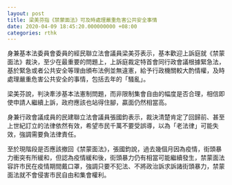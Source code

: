 ```yaml
---
layout: post
title: 梁美芬指《禁蒙面法》可及時處理嚴重危害公共安全事情
date: 2020-04-09 18:45:20.000000000 +08:00
categories: rthk
---
```


身兼基本法委員會委員的經民聯立法會議員梁美芬表示，基本歡迎上訴庭就《禁蒙面法》裁決，至少在最重要的問題上，上訴庭裁定特首會同行政會議根據緊急法，基於緊急或者公共安全等理由頒布法例並無違憲，給予行政機關較大酌情權，及時處理嚴重危害公共安全的事情，包括去年的「騷亂」。

梁美芬說，判決牽涉基本法憲制問題，而非限制集會自由的幅度是否合理，相信即使申請人繼續上訴，政府應該也站得住腳，贏面仍然相當高。

身兼行政會議成員的民建聯立法會議員張國鈞表示，裁決清楚肯定了回歸前、甚至上世紀訂立的法律依然有效，希望市民千萬不要受誤導，以為「老法律」可能失效，強調需要負法律責任。

至於現階段是否應該撤回《禁蒙面法》，張國鈞說，過去幾個月因為疫情，街頭暴力衝突有所緩和，但認為疫情緩和後，街頭暴力仍有相當可能繼續發生，禁蒙面法容許市民在疫情期間戴口罩，強調只要不犯法、不將政治訴求訴諸街頭暴力，禁蒙面法就不會侵害市民自由和集會權利。
